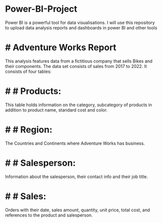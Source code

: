 # Power-BI-Project
Power BI is a powerful tool for data visualisations. I will use this repository to upload data analysis reports and dashboards
in power BI and other tools
# # Adventure Works Report
This analysis features data from a fictitious company that sells Bikes and their components. The data set consists of sales from 
2017 to 2022. It consists of four tables:
# # # Products: 
This table holds information on the category, subcategory of products in addition to product name, standard cost and color.
# # # Region: 
The Countries and Continents where Adventure Works has business.
# # # Salesperson:
Information about the salesperson, their contact info and their job title.
# # # Sales: 
Orders with their date, sales amount, quantity, unit price, total cost, and references to the product and salesperson.
